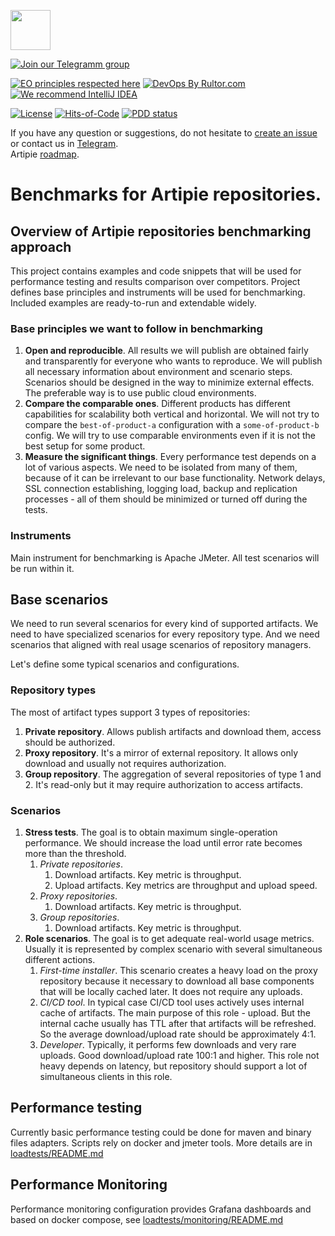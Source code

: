 <a href="http://artipie.com"><img src="https://www.artipie.com/logo.svg" width="64px" height="64px"/></a>

[![Join our Telegramm group](https://img.shields.io/badge/Join%20us-Telegram-blue?&logo=telegram&?link=http://right&link=http://t.me/artipie)](http://t.me/artipie)

[![EO principles respected here](https://www.elegantobjects.org/badge.svg)](https://www.elegantobjects.org)
[![DevOps By Rultor.com](http://www.rultor.com/b/artipie/benchmarks)](http://www.rultor.com/p/artipie/http)
[![We recommend IntelliJ IDEA](https://www.elegantobjects.org/intellij-idea.svg)](https://www.jetbrains.com/idea/)

[![License](https://img.shields.io/badge/license-MIT-green.svg)](https://github.com/artipie/benchmarks/blob/master/LICENSE.txt)
[![Hits-of-Code](https://hitsofcode.com/github/artipie/benchmarks)](https://hitsofcode.com/view/github/artipie/benchmarks)
[![PDD status](http://www.0pdd.com/svg?name=artipie/benchmarks)](http://www.0pdd.com/p?name=artipie/benchmarks)

If you have any question or suggestions, do not hesitate to [create an issue](https://github.com/artipie/benchmarks/issues/new) or contact us in
[Telegram](https://t.me/artipie).  
Artipie [roadmap](https://github.com/orgs/artipie/projects/3).

# Benchmarks for Artipie repositories.

## Overview of Artipie repositories benchmarking approach

This project contains examples and code snippets that will be used for performance testing
and results comparison over competitors. Project defines base principles and instruments 
will be used for benchmarking. Included examples are ready-to-run and extendable widely.

### Base principles we want to follow in benchmarking

1. **Open and reproducible**. All results we will publish are obtained fairly and
transparently for everyone who wants to reproduce. We will publish all necessary
information about environment and scenario steps. Scenarios should be designed in the way
to minimize external effects. The preferable way is to use public cloud environments.
2. **Compare the comparable ones**. Different products has different capabilities for
scalability both vertical and horizontal. We will not try to compare the `best-of-product-a`
configuration with a `some-of-product-b` config. We will try to use comparable environments
even if it is not the best setup for some product.
3. **Measure the significant things**. Every performance test depends on a lot of various
aspects. We need to be isolated from many of them, because of it can be irrelevant to our 
base functionality. Network delays, SSL connection establishing, logging load, backup 
and replication processes - all of them should be minimized or turned off during the tests.

### Instruments

Main instrument for benchmarking is Apache JMeter. All test scenarios will be run within it.

## Base scenarios

We need to run several scenarios for every kind of supported artifacts. We need to have
specialized scenarios for every repository type. And we need scenarios that aligned with
real usage scenarios of repository managers.

Let's define some typical scenarios and configurations.

### Repository types

The most of artifact types support 3 types of repositories:
1. **Private repository**. Allows publish artifacts and download them, access should be
authorized.
2. **Proxy repository**. It's a mirror of external repository. It allows only download
and usually not requires authorization.
3. **Group repository**. The aggregation of several repositories of type 1 and 2. It's
read-only but it may require authorization to access artifacts.

### Scenarios
1. **Stress tests**. The goal is to obtain maximum single-operation performance. We should
increase the load until error rate becomes more than the threshold.  
   1. *Private repositories*.
      1. Download artifacts. Key metric is throughput.
      2. Upload artifacts. Key metrics are throughput and upload speed.
   2. *Proxy repositories*.
      1. Download artifacts. Key metric is throughput.
   3. *Group repositories*.
      1. Download artifacts. Key metric is throughput.
2. **Role scenarios**. The goal is to get adequate real-world usage metrics. Usually it
is represented by complex scenario with several simultaneous different actions.
   1. *First-time installer*. This scenario creates a heavy load on the proxy repository
   because it necessary to download all base components that will be locally cached later.
   It does not require any uploads.  
   2. *CI/CD tool*. In typical case CI/CD tool uses actively uses internal cache of
   artifacts. The main purpose of this role - upload. But the internal cache usually 
   has TTL after that artifacts will be refreshed. So the average download/upload rate 
   should be approximately 4:1.
   3. *Developer*. Typically, it performs few downloads and very rare uploads. Good
   download/upload rate 100:1 and higher. This role not heavy depends on latency, but
   repository should support a lot of simultaneous clients in this role.

##  Performance testing

Currently basic performance testing could be done for maven and binary files adapters. Scripts rely on docker and jmeter tools. More details are in [loadtests/README.md](loadtests/README.md)

## Performance Monitoring

Performance monitoring configuration provides Grafana dashboards and based on docker compose, see [loadtests/monitoring/README.md](loadtests/monitoring/README.md)
